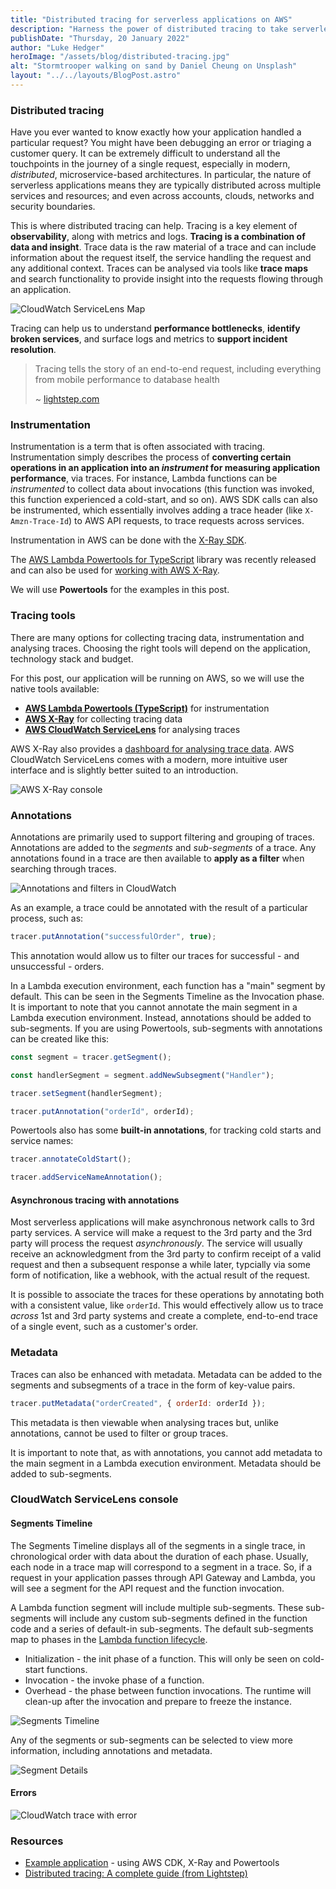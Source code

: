 ```yaml
---
title: "Distributed tracing for serverless applications on AWS"
description: "Harness the power of distributed tracing to take serverless observability to the next level"
publishDate: "Thursday, 20 January 2022"
author: "Luke Hedger"
heroImage: "/assets/blog/distributed-tracing.jpg"
alt: "Stormtrooper walking on sand by Daniel Cheung on Unsplash"
layout: "../../layouts/BlogPost.astro"
---
```


### Distributed tracing

Have you ever wanted to know exactly how your application handled a particular request? You might have been debugging an error or triaging a customer query. It can be extremely difficult to understand all the touchpoints in the journey of a single request, especially in modern, _distributed_, microservice-based architectures. In particular, the nature of serverless applications means they are typically distributed across multiple services and resources; and even across accounts, clouds, networks and security boundaries.

This is where distributed tracing can help. Tracing is a key element of **observability**, along with metrics and logs. **Tracing is a combination of data and insight**. Trace data is the raw material of a trace and can include information about the request itself, the service handling the request and any additional context. Traces can be analysed via tools like **trace maps** and search functionality to provide insight into the requests flowing through an application.

![CloudWatch ServiceLens Map](/assets/screens/distributed-tracing-service-map.png)

Tracing can help us to understand **performance bottlenecks**, **identify broken services**, and surface logs and metrics to **support incident resolution**.

> Tracing tells the story of an end-to-end request, including everything from mobile performance to database health
>
> ~ [lightstep.com](https://lightstep.com/distributed-tracing/)

### Instrumentation

Instrumentation is a term that is often associated with tracing. Instrumentation simply describes the process of **converting certain operations in an application into an _instrument_ for measuring application performance**, via traces. For instance, Lambda functions can be _instrumented_ to collect data about invocations (this function was invoked, this function experienced a cold-start, and so on). AWS SDK calls can also be instrumented, which essentially involves adding a trace header (like `X-Amzn-Trace-Id`) to AWS API requests, to trace requests across services.

Instrumentation in AWS can be done with the [X-Ray SDK](https://docs.aws.amazon.com/lambda/latest/dg/nodejs-tracing.html).

The [AWS Lambda Powertools for TypeScript](https://awslabs.github.io/aws-lambda-powertools-typescript/) library was recently released and can also be used for [working with AWS X-Ray](https://awslabs.github.io/aws-lambda-powertools-typescript/latest/core/tracer/).

We will use **Powertools** for the examples in this post.

### Tracing tools

There are many options for collecting tracing data, instrumentation and analysing traces. Choosing the right tools will depend on the application, technology stack and budget.

For this post, our application will be running on AWS, so we will use the native tools available:

- [**AWS Lambda Powertools (TypeScript)**](https://awslabs.github.io/aws-lambda-powertools-typescript/latest/core/tracer/) for instrumentation
- [**AWS X-Ray**](https://docs.aws.amazon.com/xray/latest/devguide/aws-xray.html) for collecting tracing data
- [**AWS CloudWatch ServiceLens**](https://docs.aws.amazon.com/AmazonCloudWatch/latest/monitoring/ServiceLens.html) for analysing traces

AWS X-Ray also provides a [dashboard for analysing trace data](https://docs.aws.amazon.com/xray/latest/devguide/xray-console.html). AWS CloudWatch ServiceLens comes with a modern, more intuitive user interface and is slightly better suited to an introduction.

![AWS X-Ray console](/assets/screens/distributed-tracing-xray.png)

### Annotations

Annotations are primarily used to support filtering and grouping of traces. Annotations are added to the _segments_ and _sub-segments_ of a trace. Any annotations found in a trace are then available to **apply as a filter** when searching through traces.

![Annotations and filters in CloudWatch](/assets/screens/distributed-tracing-annotations.png)

As an example, a trace could be annotated with the result of a particular process, such as:

```js
tracer.putAnnotation("successfulOrder", true);
```

This annotation would allow us to filter our traces for successful - and unsuccessful - orders.

In a Lambda execution environment, each function has a "main" segment by default. This can be seen in the Segments Timeline as the Invocation phase. It is important to note that you cannot annotate the main segment in a Lambda execution environment. Instead, annotations should be added to sub-segments. If you are using Powertools, sub-segments with annotations can be created like this:

```js
const segment = tracer.getSegment();

const handlerSegment = segment.addNewSubsegment("Handler");

tracer.setSegment(handlerSegment);

tracer.putAnnotation("orderId", orderId);
```

Powertools also has some **built-in annotations**, for tracking cold starts and service names:

```js
tracer.annotateColdStart();

tracer.addServiceNameAnnotation();
```

#### Asynchronous tracing with annotations

Most serverless applications will make asynchronous network calls to 3rd party services. A service will make a request to the 3rd party and the 3rd party will process the request _asynchronously_. The service will usually receive an acknowledgment from the 3rd party to confirm receipt of a valid request and then a subsequent response a while later, typcially via some form of notification, like a webhook, with the actual result of the request.

It is possible to associate the traces for these operations by annotating both with a consistent value, like `orderId`. This would effectively allow us to trace _across_ 1st and 3rd party systems and create a complete, end-to-end trace of a single event, such as a customer's order.

### Metadata

Traces can also be enhanced with metadata. Metadata can be added to the segments and subsegments of a trace in the form of key-value pairs.

```js
tracer.putMetadata("orderCreated", { orderId: orderId });
```

This metadata is then viewable when analysing traces but, unlike annotations, cannot be used to filter or group traces.

It is important to note that, as with annotations, you cannot add metadata to the main segment in a Lambda execution environment. Metadata should be added to sub-segments.

### CloudWatch ServiceLens console

#### Segments Timeline

The Segments Timeline displays all of the segments in a single trace, in chronological order with data about the duration of each phase. Usually, each node in a trace map will correspond to a segment in a trace. So, if a request in your application passes through API Gateway and Lambda, you will see a segment for the API request and the function invocation.

A Lambda function segment will include multiple sub-segments. These sub-segments will include any custom sub-segments defined in the function code and a series of default-in sub-segments. The default sub-segments map to phases in the [Lambda function lifecycle](https://docs.aws.amazon.com/lambda/latest/dg/runtimes-context.html).

- Initialization - the init phase of a function. This will only be seen on cold-start functions.
- Invocation - the invoke phase of a function.
- Overhead - the phase between function invocations. The runtime will clean-up after the invocation and prepare to freeze the instance.

![Segments Timeline](/assets/screens/distributed-tracing-segments.png)

Any of the segments or sub-segments can be selected to view more information, including annotations and metadata.

![Segment Details](/assets/screens/distributed-tracing-segment-details.png)

#### Errors

![CloudWatch trace with error](/assets/screens/distributed-tracing-error.png)

### Resources

- [Example application](https://github.com/lukehedger/serverless-tracing) - using AWS CDK, X-Ray and Powertools
- [Distributed tracing: A complete guide (from Lightstep)](https://lightstep.com/distributed-tracing/)
